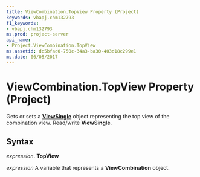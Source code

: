 ```yaml
---
title: ViewCombination.TopView Property (Project)
keywords: vbapj.chm132793
f1_keywords:
- vbapj.chm132793
ms.prod: project-server
api_name:
- Project.ViewCombination.TopView
ms.assetid: dc5bfad0-750c-34a3-ba30-403d18c299e1
ms.date: 06/08/2017
---
```



# ViewCombination.TopView Property (Project)

Gets or sets a **[ViewSingle](viewsingle-object-project.md)** object representing the top view of the combination view. Read/write **ViewSingle**.


## Syntax

 _expression_. **TopView**

 _expression_ A variable that represents a **ViewCombination** object.



